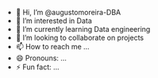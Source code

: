 - 👋 Hi, I’m @augustomoreira-DBA
- 👀 I’m interested in Data
- 🌱 I’m currently learning Data engineering
- 💞️ I’m looking to collaborate on projects
- 📫 How to reach me ...
- 😄 Pronouns: ...
- ⚡ Fun fact: ...

<!---
augustomoreira-DBA/augustomoreira-DBA is a ✨ special ✨ repository because its `README.md` (this file) appears on your GitHub profile.
You can click the Preview link to take a look at your changes.
--->
